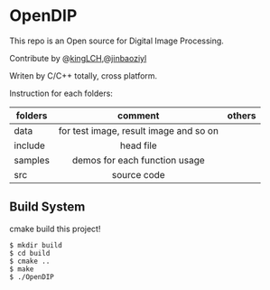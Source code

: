 # OpenDIP
This repo is an Open source for Digital Image Processing.

Contribute by @[kingLCH](https://github.com/kingLCH),@[jinbaoziyl](https://github.com/jinbaoziyl)

Writen by C/C++ totally, cross platform.


Instruction for each folders:

|   folders       | comment                                  | others  |
|   ------------- |:----------------------------------------:| -------:|
|   data          | for test image, result image and so on   |         |
|   include	  | head file                                |         |
|   samples       | demos for each function usage            |         |
|   src           | source code                              |         |
## Build System
 cmake build this project!
 
 ```
 $ mkdir build
 $ cd build
 $ cmake ..
 $ make
 $ ./OpenDIP
 ```
